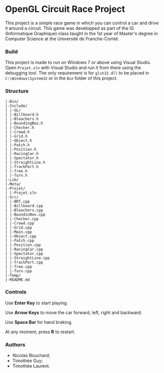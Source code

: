 # OpenGL Circuit Race Project
This project is a simple race game in which you can control a car and drive it around a circuit. This game was developped as part of the IG (Informatique Graphique) class taught in the 1st year of Master's degree in Computer Science at the Université de Franche-Comté.

### Build
This project is made to run on Windows 7 or above using Visual Studio. Open `Projet.sln` with Visual Studio and run it from there using the debugging tool. The only requirement is for `glut32.dll` to be placed in `C:\Windows\System32` or in the `Bin` folder of this project.

### Structure
```
|-Bin/
|-Include/
| |-GL/
| |-Billboard.h
| |-Bleachers.h
| |-BoundingBox.h
| |-Checker.h
| |-Crowd.h
| |-Grid.h
| |-Object.h
| |-Patch.h
| |-Position.h
| |-RacingCar.h
| |-Spectator.h
| |-StraightLine.h
| |-TrackPart.h
| |-Tree.h
| |-Turn.h
|-Lib/
|-Meta/
|-Projet/
| |-Projet.sln
|-Src/
| |-BRT.cpp
| |-Billboard.cpp
| |-Bleachers.cpp
| |-BoundinBox.cpp
| |-Checker.cpp
| |-Crowd.cpp
| |-Grid.cpp
| |-Main.cpp
| |-Object.cpp
| |-Patch.cpp
| |-Position.cpp
| |-RacingCar.cpp
| |-Spectator.cpp
| |-StraightLine.cpp
| |-TrackPart.cpp
| |-Tree.cpp
| |-Turn.cpp
|-Temp/
|-README.md
```

### Controls
Use **Enter Key** to start playing.

Use **Arrow Keys** to move the car forward, left, right and backward.

Use **Space Bar** for hand braking.

At any moment, press **R** to restart.

### Authors
- Nicolas Bouchard;
- Timothée Guy;
- Timothée Laurent.
